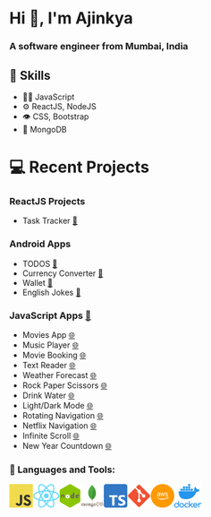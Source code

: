 <h1>Hi 👋, I'm Ajinkya</h1>
<h3>A software engineer from Mumbai, India</h3>

## :pushpin: Skills
- 👨‍💻 JavaScript
- ⚙️ ReactJS, NodeJS
- 👁️ CSS, Bootstrap
- 💽 MongoDB

# 💻 Recent Projects 

### ReactJS Projects
- Task Tracker [:memo:](https://github.com/ajinkyacodes/reactjs-task-tracker)

### Android Apps
- TODOS [:iphone:](https://play.google.com/store/apps/details?id=com.ajinkyacodes.todos)
- Currency Converter [:iphone:](https://play.google.com/store/apps/details?id=com.ajinkyacodes.currencyconverter)
- Wallet [:iphone:](https://play.google.com/store/apps/details?id=com.ajinkyacodes.wallet)
- English Jokes [:iphone:](https://play.google.com/store/apps/details?id=com.ajinkyacodes.englishjokes)

### JavaScript Apps [:memo:](https://github.com/ajinkyacodes/javascript-apps)
- Movies App [:globe_with_meridians:](https://ajinkyacodes.com/work/projects/movies-app/)
- Music Player [:globe_with_meridians:](https://ajinkyacodes.com/work/projects/music-player/)
- Movie Booking [:globe_with_meridians:](https://ajinkyacodes.com/work/projects/movie-booking/)
- Text Reader [:globe_with_meridians:](https://ajinkyacodes.com/work/projects/text-reader)
- Weather Forecast [:globe_with_meridians:](https://ajinkyacodes.com/work/projects/weather-forecast/)
- Rock Paper Scissors [:globe_with_meridians:](https://ajinkyacodes.com/work/projects/rock-paper-scissors/)
- Drink Water [:globe_with_meridians:](https://ajinkyacodes.com/work/projects/drink-water/)
- Light/Dark Mode [:globe_with_meridians:](https://ajinkyacodes.com/work/projects/light-dark-mode/)
- Rotating Navigation [:globe_with_meridians:](https://ajinkyacodes.com/work/projects/rotating-navigation/)
- Netflix Navigation [:globe_with_meridians:](https://ajinkyacodes.com/work/projects/netflix-navigation/)
- Infinite Scroll [:globe_with_meridians:](https://ajinkyacodes.com/work/projects/infinite-scroll/)
- New Year Countdown [:globe_with_meridians:](https://ajinkyacodes.com/work/projects/new-year-countdown/)

### 🔨 Languages and Tools:

[<img align="left" alt="JavaScript" height ="42px" src="assets/images/javascript.png">](https://developer.mozilla.org/en-US/docs/Web/JavaScript)
[<img align="left" alt="ReactJS" height ="42px" src="assets/images/react.png">](https://devdocs.io/react/)
[<img align="left" alt="NodeJS" height ="42px" src="assets/images/nodejs.png">](https://devdocs.io/node/)
[<img align="left" alt="MongoDB" height ="42px" src="assets/images/mongodb.png">](https://www.mongodb.com/docs/)
[<img align="left" alt="TypeScript" height ="42px" src="assets/images/typescript.png">](https://www.typescriptlang.org/docs/handbook/typescript-in-5-minutes.html)
[<img align="left" alt="Git" height ="42px" src="assets/images/git.png">](https://git-scm.com/doc)
[<img align="left" alt="AWS" height ="42px" src="assets/images/aws.png">](https://docs.aws.amazon.com/)
[<img align="left" alt="Docker" height ="42px" src="assets/images/docker.png">](https://docs.docker.com/) 
